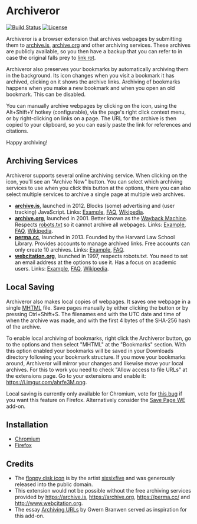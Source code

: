 # Archiveror

[![Build Status](https://travis-ci.org/rahiel/archiveror.svg?branch=master)](https://travis-ci.org/rahiel/archiveror)
[![License](https://img.shields.io/badge/License-GPLv3+-blue.svg)](https://github.com/rahiel/archiveror/blob/master/LICENSE.txt)

Archiveror is a browser extension that archives webpages by submitting them to
[archive.is][], [archive.org][] and other archiving services. These archives are
publicly available, so you then have a backup that you can refer to in case the
original falls prey to [link rot][].

Archiveror also preserves your bookmarks by automatically archiving them in the
background. Its icon changes when you visit a bookmark it has archived, clicking
on it shows the archive links. Archiving of bookmarks happens when you make a
new bookmark and when you open an old bookmark. This can be disabled.

You can manually archive webpages by clicking on the icon, using the Alt+Shift+Y
hotkey (configurable), via the page's right click context menu, or by
right-clicking on links on a page. The URL for the archive is then copied to
your clipboard, so you can easily paste the link for references and citations.

Happy archiving!

[archive.is]: https://archive.is
[archive.org]: https://archive.org
[link rot]: https://en.wikipedia.org/wiki/Link_rot

## Archiving Services

Archiveror supports several online archiving service. When clicking on the icon,
you'll see an "Archive Now" button. You can select which archiving services to
use when you click this button at the options, there you can also select
multiple services to archive a single page at multiple web archives.

- [**archive.is**](https://archive.is), launched in 2012. Blocks (some)
  advertising and (user tracking) JavaScript. Links:
  [Example](https://archive.is/N0yex), [FAQ][faq-archive.is],
  [Wikipedia][wiki-archive.is].
- [**archive.org**](https://archive.org/web/), launched in 2001. Better known as
  the [Wayback Machine][]. Respects [robots.txt][robot] so it cannot archive all
  webpages. Links:
  [Example](https://web.archive.org/web/20160420095454/http://physics.weber.edu/schroeder/md/),
  [FAQ][faq-archive.org], [Wikipedia][wiki-archive.org].
- [**perma.cc**](https://perma.cc/), launched in 2013. Founded by the Harvard
  Law School Library. Provides accounts to manage archived links. Free accounts
  can only create 10 archives. Links:
  [Example](https://perma.cc/M8Q2-B8FY), [FAQ][faq-perma].
- [**webcitation.org**](http://www.webcitation.org), launched in 1997, respects
  robots.txt. You need to set an email address at the options to use it. Has a
  focus on academic users. Links:
  [Example](http://www.webcitation.org/6guJcxnyr), [FAQ][faq-webcite],
  [Wikipedia][wiki-webcite].

[robot]: https://en.wikipedia.org/wiki/Robots_exclusion_standard
[faq-archive.is]: https://archive.is/faq
[faq-archive.org]: https://archive.org/about/faqs.php#The_Wayback_Machine
[faq-perma]: https://perma.cc/docs/faq
[faq-webcite]: https://www.webcitation.org/faq
[wiki-archive.is]: https://en.wikipedia.org/wiki/Archive.is
[wiki-archive.org]: https://en.wikipedia.org/wiki/Internet_Archive
[wiki-webcite]: https://en.wikipedia.org/wiki/WebCite
[wayback machine]: https://en.wikipedia.org/wiki/Wayback_Machine

## Local Saving

Archiveror also makes local copies of webpages. It saves one webpage in a single
[MHTML][] file. Save pages manually by either clicking the button or by pressing
Ctrl+Shift+S. The filenames end with the UTC date and time of when the archive
was made, and with the first 4 bytes of the SHA-256 hash of the archive.

To enable local archiving of bookmarks, right click the Archiveror button, go to
the options and then select "MHTML" at the "Bookmarks" section. With this option
enabled your bookmarks will be saved in your Downloads directory following your
bookmark structure. If you move your bookmarks around, Archiveror will mirror
your changes and likewise move your local archives. For this to work you need to
check "Allow access to file URLs" at the extensions page. Go to your extensions
and enable it: <https://i.imgur.com/ahrfe3M.png>.

Local saving is currently only available for Chromium, vote
for [this bug][1261339] if you want this feature on Firefox. Alternatively
consider the [Save Page WE][] add-on.

[MHTML]: https://en.wikipedia.org/wiki/MHTML
[1261339]: https://bugzilla.mozilla.org/show_bug.cgi?id=1261339
[Save Page WE]: https://addons.mozilla.org/firefox/addon/save-page-we/

## Installation

* [Chromium](https://chrome.google.com/webstore/detail/archiveror/cpjdnekhgjdecpmjglkcegchhiijadpb)
* [Firefox](https://addons.mozilla.org/firefox/addon/archiveror/)

## Credits

* The [floppy disk icon][floppy] is by the
  artist [sixsixfive](https://sixsixfive.deviantart.com/) and was generously
  released into the public domain.
* This extension would not be possible without the free archiving services
  provided by <https://archive.is>, <https://archive.org>, <https://perma.cc/>
  and <http://www.webcitation.org>.
* The essay [Archiving URLs](https://www.gwern.net/Archiving-URLs) by Gwern
  Branwen served as inspiration for this add-on.

[floppy]: https://openclipart.org/detail/211780/matt-icons_media-floppy-by-sixsixfive-211780
